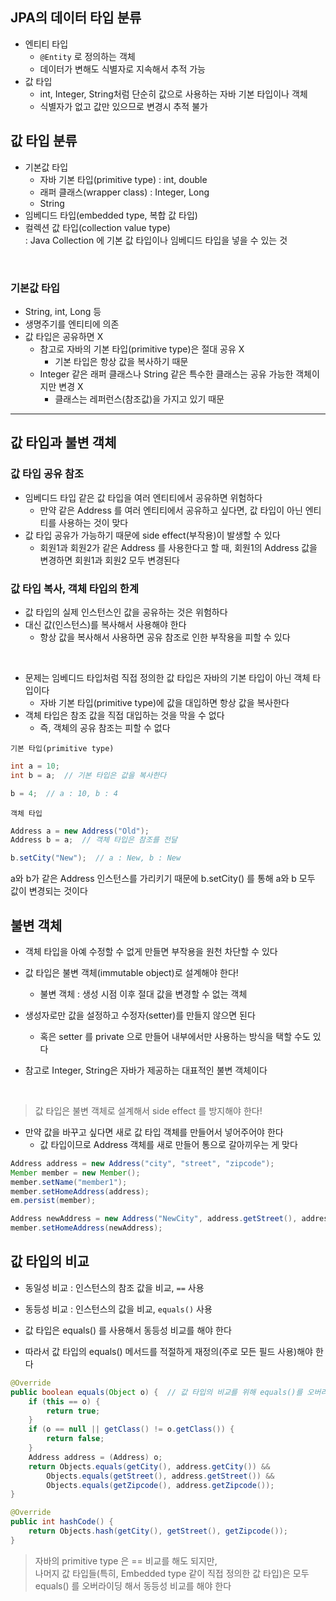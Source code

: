 ## JPA의 데이터 타입 분류

- 엔티티 타입
  - `@Entity` 로 정의하는 객체
  - 데이터가 변해도 식별자로 지속해서 추적 가능
- 값 타입
  - int, Integer, String처럼 단순히 값으로 사용하는 자바 기본 타입이나 객체
  - 식별자가 없고 값만 있으므로 변경시 추적 불가

## 값 타입 분류

- 기본값 타입
  - 자바 기본 타입(primitive type) : int, double
  - 래퍼 클래스(wrapper class) : Integer, Long
  - String
- 임베디드 타입(embedded type, 복합 값 타입)
- 컬렉션 값 타입(collection value type)
<br>: Java Collection 에 기본 값 타입이나 임베디드 타입을 넣을 수 있는 것

<br>

### 기본값 타입

- String, int, Long 등
- 생명주기를 엔티티에 의존
- 값 타입은 공유하면 X
  - 참고로 자바의 기본 타입(primitive type)은 절대 공유 X
    - 기본 타입은 항상 값을 복사하기 때문
  - Integer 같은 래퍼 클래스나 String 같은 특수한 클래스는 공유 가능한 객체이지만 변경 X
    - 클래스는 레퍼런스(참조값)을 가지고 있기 때문

---

## 값 타입과 불변 객체

### 값 타입 공유 참조

- 임베디드 타입 같은 값 타입을 여러 엔티티에서 공유하면 위험하다
  - 만약 같은 Address 를 여러 엔티티에서 공유하고 싶다면, 값 타입이 아닌 엔티티를 사용하는 것이 맞다
- 값 타입 공유가 가능하기 때문에 side effect(부작용)이 발생할 수 있다
  - 회원1과 회원2가 같은 Address 를 사용한다고 할 때, 회원1의 Address 값을 변경하면 회원1과 회원2 모두 변경된다

### 값 타입 복사, 객체 타입의 한계

- 값 타입의 실제 인스턴스인 값을 공유하는 것은 위험하다
- 대신 값(인스턴스)를 복사해서 사용해야 한다
  - 항상 값을 복사해서 사용하면 공유 참조로 인한 부작용을 피할 수 있다

<br>

- 문제는 임베디드 타입처럼 직접 정의한 값 타입은 자바의 기본 타입이 아닌 객체 타입이다
  - 자바 기본 타입(primitive type)에 값을 대입하면 항상 값을 복사한다
- 객체 타입은 참조 값을 직접 대입하는 것을 막을 수 없다
  - 즉, 객체의 공유 참조는 피할 수 없다

`기본 타입(primitive type)`
```java
int a = 10;
int b = a;  // 기본 타입은 값을 복사한다

b = 4;  // a : 10, b : 4
```

`객체 타입`
```java
Address a = new Address("Old");
Address b = a;  // 객체 타입은 참조를 전달

b.setCity("New");  // a : New, b : New
```

a와 b가 같은 Address 인스턴스를 가리키기 때문에 b.setCity() 를 통해 a와 b 모두 값이 변경되는 것이다

## 불변 객체

- 객체 타입을 아예 수정할 수 없게 만들면 부작용을 원천 차단할 수 있다
- 값 타입은 불변 객체(immutable object)로 설계해야 한다!
  - 불변 객체 : 생성 시점 이후 절대 값을 변경할 수 없는 객체

- 생성자로만 값을 설정하고 수정자(setter)를 만들지 않으면 된다
  - 혹은 setter 를 private 으로 만들어 내부에서만 사용하는 방식을 택할 수도 있다
- 참고로 Integer, String은 자바가 제공하는 대표적인 불변 객체이다

<br>

> 값 타입은 불변 객체로 설계해서 side effect 를 방지해야 한다!

- 만약 값을 바꾸고 싶다면 새로 값 타입 객체를 만들어서 넣어주어야 한다
  - 값 타입이므로 Address 객체를 새로 만들어 통으로 갈아끼우는 게 맞다
```java
Address address = new Address("city", "street", "zipcode");
Member member = new Member();
member.setName("member1");
member.setHomeAddress(address);
em.persist(member);

Address newAddress = new Address("NewCity", address.getStreet(), address.getZipCode());
member.setHomeAddress(newAddress);
```

## 값 타입의 비교

- 동일성 비교 : 인스턴스의 참조 값을 비교, `==` 사용
- 동등성 비교 : 인스턴스의 값을 비교, `equals()` 사용

- 값 타입은 equals() 를 사용해서 동등성 비교를 해야 한다
- 따라서 값 타입의 equals() 메서드를 적절하게 재정의(주로 모든 필드 사용)해야 한다

```java
@Override
public boolean equals(Object o) {  // 값 타입의 비교를 위해 equals()를 오버라이딩해야 함
    if (this == o) {
        return true;
    }
    if (o == null || getClass() != o.getClass()) {
        return false;
    }
    Address address = (Address) o;
    return Objects.equals(getCity(), address.getCity()) &&
        Objects.equals(getStreet(), address.getStreet()) &&
        Objects.equals(getZipcode(), address.getZipcode());
}

@Override
public int hashCode() {
    return Objects.hash(getCity(), getStreet(), getZipcode());
}
```

> 자바의 primitive type 은 == 비교를 해도 되지만,<br>
> 나머지 값 타입들(특히, Embedded type 같이 직접 정의한 값 타입)은 모두 equals() 를 오버라이딩 해서 동등성 비교를 해야 한다
